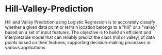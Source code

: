 # Hill-Valley-Prediction
Hill and Valley Prediction using Logistic Regression is to accurately classify whether a given data point or terrain location belongs to a "hill" or a "valley" based on a set of input features.
The objective is to build an efficient and interpretable model that can reliably predict the class (hill or valley) of data points based on their features, supporting decision-making processes in various applications.
